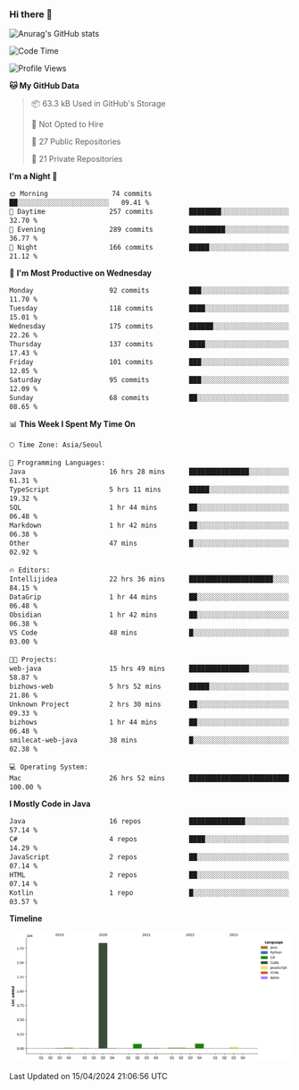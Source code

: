 ### Hi there 👋

![Anurag's GitHub stats](https://github-readme-stats.vercel.app/api?username=pllap&show_icons=true&theme=github_dark)

<!--START_SECTION:waka-->
![Code Time](http://img.shields.io/badge/Code%20Time-1%2C015%20hrs-blue)

![Profile Views](http://img.shields.io/badge/Profile%20Views-0-blue)

**🐱 My GitHub Data** 

> 📦 63.3 kB Used in GitHub's Storage 
 > 
> 🚫 Not Opted to Hire
 > 
> 📜 27 Public Repositories 
 > 
> 🔑 21 Private Repositories 
 > 
**I'm a Night 🦉** 

```text
🌞 Morning                74 commits          ██░░░░░░░░░░░░░░░░░░░░░░░   09.41 % 
🌆 Daytime                257 commits         ████████░░░░░░░░░░░░░░░░░   32.70 % 
🌃 Evening                289 commits         █████████░░░░░░░░░░░░░░░░   36.77 % 
🌙 Night                  166 commits         █████░░░░░░░░░░░░░░░░░░░░   21.12 % 
```
📅 **I'm Most Productive on Wednesday** 

```text
Monday                   92 commits          ███░░░░░░░░░░░░░░░░░░░░░░   11.70 % 
Tuesday                  118 commits         ████░░░░░░░░░░░░░░░░░░░░░   15.01 % 
Wednesday                175 commits         ██████░░░░░░░░░░░░░░░░░░░   22.26 % 
Thursday                 137 commits         ████░░░░░░░░░░░░░░░░░░░░░   17.43 % 
Friday                   101 commits         ███░░░░░░░░░░░░░░░░░░░░░░   12.85 % 
Saturday                 95 commits          ███░░░░░░░░░░░░░░░░░░░░░░   12.09 % 
Sunday                   68 commits          ██░░░░░░░░░░░░░░░░░░░░░░░   08.65 % 
```


📊 **This Week I Spent My Time On** 

```text
🕑︎ Time Zone: Asia/Seoul

💬 Programming Languages: 
Java                     16 hrs 28 mins      ███████████████░░░░░░░░░░   61.31 % 
TypeScript               5 hrs 11 mins       █████░░░░░░░░░░░░░░░░░░░░   19.32 % 
SQL                      1 hr 44 mins        ██░░░░░░░░░░░░░░░░░░░░░░░   06.48 % 
Markdown                 1 hr 42 mins        ██░░░░░░░░░░░░░░░░░░░░░░░   06.38 % 
Other                    47 mins             █░░░░░░░░░░░░░░░░░░░░░░░░   02.92 % 

🔥 Editors: 
Intellijidea             22 hrs 36 mins      █████████████████████░░░░   84.15 % 
DataGrip                 1 hr 44 mins        ██░░░░░░░░░░░░░░░░░░░░░░░   06.48 % 
Obsidian                 1 hr 42 mins        ██░░░░░░░░░░░░░░░░░░░░░░░   06.38 % 
VS Code                  48 mins             █░░░░░░░░░░░░░░░░░░░░░░░░   03.00 % 

🐱‍💻 Projects: 
web-java                 15 hrs 49 mins      ███████████████░░░░░░░░░░   58.87 % 
bizhows-web              5 hrs 52 mins       █████░░░░░░░░░░░░░░░░░░░░   21.86 % 
Unknown Project          2 hrs 30 mins       ██░░░░░░░░░░░░░░░░░░░░░░░   09.33 % 
bizhows                  1 hr 44 mins        ██░░░░░░░░░░░░░░░░░░░░░░░   06.48 % 
smilecat-web-java        38 mins             █░░░░░░░░░░░░░░░░░░░░░░░░   02.38 % 

💻 Operating System: 
Mac                      26 hrs 52 mins      █████████████████████████   100.00 % 
```

**I Mostly Code in Java** 

```text
Java                     16 repos            ██████████████░░░░░░░░░░░   57.14 % 
C#                       4 repos             ████░░░░░░░░░░░░░░░░░░░░░   14.29 % 
JavaScript               2 repos             ██░░░░░░░░░░░░░░░░░░░░░░░   07.14 % 
HTML                     2 repos             ██░░░░░░░░░░░░░░░░░░░░░░░   07.14 % 
Kotlin                   1 repo              █░░░░░░░░░░░░░░░░░░░░░░░░   03.57 % 
```



**Timeline**

![Lines of Code chart](https://raw.githubusercontent.com/pllap/pllap/main/assets/bar_graph.png)


 Last Updated on 15/04/2024 21:06:56 UTC
<!--END_SECTION:waka-->


<!--
**pllap/pllap** is a ✨ _special_ ✨ repository because its `README.md` (this file) appears on your GitHub profile.

Here are some ideas to get you started:

- 🔭 I’m currently working on ...
- 🌱 I’m currently learning ...
- 👯 I’m looking to collaborate on ...
- 🤔 I’m looking for help with ...
- 💬 Ask me about ...
- 📫 How to reach me: ...
- 😄 Pronouns: ...
- ⚡ Fun fact: ...
-->
